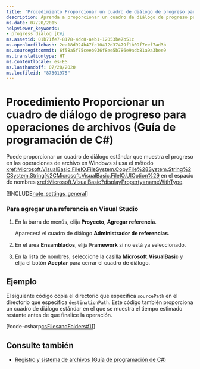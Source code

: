 ```yaml
---
title: 'Procedimiento Proporcionar un cuadro de diálogo de progreso para operaciones de archivos: Guía de programación de C#'
description: Aprenda a proporcionar un cuadro de diálogo de progreso para las operaciones de archivos mediante el método CopyFile (String, String, UIOption).
ms.date: 07/20/2015
helpviewer_keywords:
- progress dialog [C#]
ms.assetid: 01b71fe7-8178-4dc8-aeb1-12053be7b51c
ms.openlocfilehash: 2ea18d924b47fc10412d37479f1b09f7eef7ad3b
ms.sourcegitcommit: 6f58a5f75ceeb936f8ee5b786e9adb81a9a3bee9
ms.translationtype: HT
ms.contentlocale: es-ES
ms.lasthandoff: 07/28/2020
ms.locfileid: "87301975"
---
```

# <a name="how-to-provide-a-progress-dialog-box-for-file-operations-c-programming-guide"></a>Procedimiento Proporcionar un cuadro de diálogo de progreso para operaciones de archivos (Guía de programación de C#)
Puede proporcionar un cuadro de diálogo estándar que muestra el progreso en las operaciones de archivo en Windows si usa el método <xref:Microsoft.VisualBasic.FileIO.FileSystem.CopyFile%28System.String%2CSystem.String%2CMicrosoft.VisualBasic.FileIO.UIOption%29> en el espacio de nombres <xref:Microsoft.VisualBasic?displayProperty=nameWithType>.  
  
[!INCLUDE[note_settings_general](~/includes/note-settings-general-md.md)]  
  
### <a name="to-add-a-reference-in-visual-studio"></a>Para agregar una referencia en Visual Studio  
  
1. En la barra de menús, elija **Proyecto**, **Agregar referencia**.  
  
     Aparecerá el cuadro de diálogo **Administrador de referencias**.  
  
2. En el área **Ensamblados**, elija **Framework** si no está ya seleccionado.  
  
3. En la lista de nombres, seleccione la casilla **Microsoft.VisualBasic** y elija el botón **Aceptar** para cerrar el cuadro de diálogo.  
  
## <a name="example"></a>Ejemplo  
 El siguiente código copia el directorio que especifica `sourcePath` en el directorio que especifica `destinationPath`. Este código también proporciona un cuadro de diálogo estándar en el que se muestra el tiempo estimado restante antes de que finalice la operación.  
  
 [!code-csharp[csFilesandFolders#11](~/samples/snippets/csharp/VS_Snippets_VBCSharp/csFilesAndFolders/CS/FileIteration.cs#11)]  
  
## <a name="see-also"></a>Consulte también

- [Registro y sistema de archivos (Guía de programación de C#)](./index.md)
